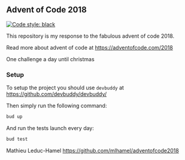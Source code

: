 ## Advent of Code 2018

<p>
<a href="https://github.com/ambv/black"><img alt="Code style: black" src="https://img.shields.io/badge/code%20style-black-000000.svg"></a>
</p>

This repository is my response to the fabulous advent of code 2018.

Read more about advent of code at https://adventofcode.com/2018

One challenge a day until christmas

### Setup

To setup the project you should use `devbuddy` at https://github.com/devbuddy/devbuddy/


Then simply run the following command:

```bash
bud up
```

And run the tests launch every day:

```bash
bud test
```

Mathieu Leduc-Hamel
https://github.com/mlhamel/adventofcode2018

